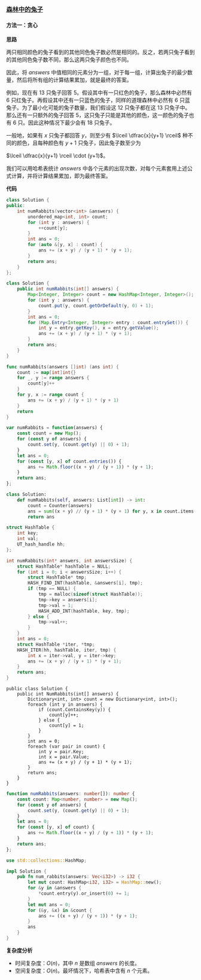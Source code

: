 ### [森林中的兔子](https://leetcode.cn/problems/rabbits-in-forest/solutions/698444/sen-lin-zhong-de-tu-zi-by-leetcode-solut-kvla/)

#### 方法一：贪心

**思路**

两只相同颜色的兔子看到的其他同色兔子数必然是相同的。反之，若两只兔子看到的其他同色兔子数不同，那么这两只兔子颜色也不同。

因此，将 $answers$ 中值相同的元素分为一组，对于每一组，计算出兔子的最少数量，然后将所有组的计算结果累加，就是最终的答案。

例如，现在有 $13$ 只兔子回答 $5$。假设其中有一只红色的兔子，那么森林中必然有 $6$ 只红兔子。再假设其中还有一只蓝色的兔子，同样的道理森林中必然有 $6$ 只蓝兔子。为了最小化可能的兔子数量，我们假设这 $12$ 只兔子都在这 $13$ 只兔子中。那么还有一只额外的兔子回答 $5$，这只兔子只能是其他的颜色，这一颜色的兔子也有 $6$ 只。因此这种情况下最少会有 $18$ 只兔子。

一般地，如果有 $x$ 只兔子都回答 $y$，则至少有 $\lceil \dfrac{x}{y+1} \rceil$ 种不同的颜色，且每种颜色有 $y+1$ 只兔子，因此兔子数至少为

$\lceil \dfrac{x}{y+1} \rceil \cdot (y+1)$。

我们可以用哈希表统计 $answers$ 中各个元素的出现次数，对每个元素套用上述公式计算，并将计算结果累加，即为最终答案。

**代码**

```C++
class Solution {
public:
    int numRabbits(vector<int> &answers) {
        unordered_map<int, int> count;
        for (int y : answers) {
            ++count[y];
        }
        int ans = 0;
        for (auto &[y, x] : count) {
            ans += (x + y) / (y + 1) * (y + 1);
        }
        return ans;
    }
};
```

```Java
class Solution {
    public int numRabbits(int[] answers) {
        Map<Integer, Integer> count = new HashMap<Integer, Integer>();
        for (int y : answers) {
            count.put(y, count.getOrDefault(y, 0) + 1);
        }
        int ans = 0;
        for (Map.Entry<Integer, Integer> entry : count.entrySet()) {
            int y = entry.getKey(), x = entry.getValue();
            ans += (x + y) / (y + 1) * (y + 1);
        }
        return ans;
    }
}
```

```Go
func numRabbits(answers []int) (ans int) {
    count := map[int]int{}
    for _, y := range answers {
        count[y]++
    }
    for y, x := range count {
        ans += (x + y) / (y + 1) * (y + 1)
    }
    return
}
```

```JavaScript
var numRabbits = function(answers) {
    const count = new Map();
    for (const y of answers) {
        count.set(y, (count.get(y) || 0) + 1);
    }
    let ans = 0;
    for (const [y, x] of count.entries()) {
        ans += Math.floor((x + y) / (y + 1)) * (y + 1);
    }
    return ans;
};
```

```Python
class Solution:
    def numRabbits(self, answers: List[int]) -> int:
        count = Counter(answers)
        ans = sum((x + y) // (y + 1) * (y + 1) for y, x in count.items())
        return ans
```

```C
struct HashTable {
    int key;
    int val;
    UT_hash_handle hh;
};

int numRabbits(int* answers, int answersSize) {
    struct HashTable* hashTable = NULL;
    for (int i = 0; i < answersSize; i++) {
        struct HashTable* tmp;
        HASH_FIND_INT(hashTable, &answers[i], tmp);
        if (tmp == NULL) {
            tmp = malloc(sizeof(struct HashTable));
            tmp->key = answers[i];
            tmp->val = 1;
            HASH_ADD_INT(hashTable, key, tmp);
        } else {
            tmp->val++;
        }
    }
    int ans = 0;
    struct HashTable *iter, *tmp;
    HASH_ITER(hh, hashTable, iter, tmp) {
        int x = iter->val, y = iter->key;
        ans += (x + y) / (y + 1) * (y + 1);
    }
    return ans;
}
```

```CSharp
public class Solution {
    public int NumRabbits(int[] answers) {
        Dictionary<int, int> count = new Dictionary<int, int>();
        foreach (int y in answers) {
            if (count.ContainsKey(y)) {
                count[y]++;
            } else {
                count[y] = 1;
            }
        }
        int ans = 0;
        foreach (var pair in count) {
            int y = pair.Key;
            int x = pair.Value;
            ans += (x + y) / (y + 1) * (y + 1);
        }
        return ans;
    }
}
```

```TypeScript
function numRabbits(answers: number[]): number {
    const count: Map<number, number> = new Map();
    for (const y of answers) {
        count.set(y, (count.get(y) || 0) + 1);
    }
    let ans = 0;
    for (const [y, x] of count) {
        ans += Math.floor((x + y) / (y + 1)) * (y + 1);
    }
    return ans;
};
```

```Rust
use std::collections::HashMap;

impl Solution {
    pub fn num_rabbits(answers: Vec<i32>) -> i32 {
        let mut count: HashMap<i32, i32> = HashMap::new();
        for &y in &answers {
            *count.entry(y).or_insert(0) += 1;
        }
        let mut ans = 0;
        for (&y, &x) in &count {
            ans += ((x + y) / (y + 1)) * (y + 1);
        }
        ans
    }
}
```

**复杂度分析**

- 时间复杂度：$O(n)$，其中 $n$ 是数组 $answers$ 的长度。
- 空间复杂度：$O(n)$。最坏情况下，哈希表中含有 $n$ 个元素。
